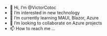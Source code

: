 - 👋 Hi, I’m @VictorCotoc
- 👀 I’m interested in new technology 
- 🌱 I’m currently learning MAUI, Blazor, Azure
- 💞️ I’m looking to collaborate on Azure projects
- 📫 How to reach me ...

<!---
VictorCotoc/VictorCotoc is a ✨ special ✨ repository because its `README.md` (this file) appears on your GitHub profile.
You can click the Preview link to take a look at your changes.
--->
